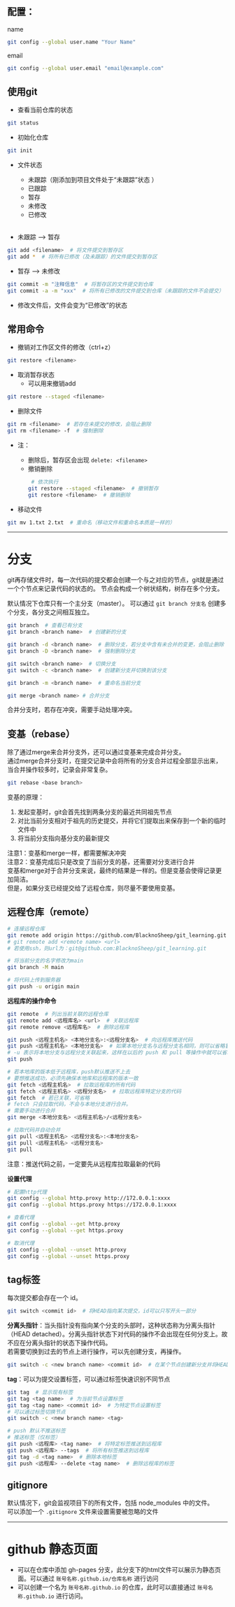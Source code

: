 ## 配置： ##  
name  
```bash
git config --global user.name "Your Name"
```

email  
```bash
git config --global user.email "email@example.com"
```

## 使用git ##
- 查看当前仓库的状态
```bash
git status
```

- 初始化仓库 
```bash
git init
```

- 文件状态
  - 未跟踪（刚添加到项目文件处于“未跟踪”状态  ）
  - 已跟踪
  - 暂存
  - 未修改
  - 已修改  
  <br>

- 未跟踪 --> 暂存  
```bash
git add <filename>  # 将文件提交到暂存区
git add *  # 将所有已修改（及未跟踪）的文件提交到暂存区
```

- 暂存 --> 未修改  
```bash
git commit -m "注释信息"  # 将暂存区的文件提交到仓库
git commit -a -m "xxx"  # 将所有已修改的文件提交到仓库（未跟踪的文件不会提交）
```

- 修改文件后，文件会变为“已修改”的状态

## 常用命令 ##
- 撤销对工作区文件的修改（ctrl+z）
```bash
git restore <filename>
```

- 取消暂存状态
  - 可以用来撤销add
```bash
git restore --staged <filename>
```

- 删除文件
```bash
git rm <filename>  # 若存在未提交的修改，会阻止删除
git rm <filename> -f  # 强制删除
```
- 注：  
  - 删除后，暂存区会出现 `delete: <filename>`
  - 撤销删除
    ```bash
     # 依次执行
    git restore --staged <filename>  # 撤销暂存
    git restore <filename>  # 撤销删除
    ```

- 移动文件
```bash
git mv 1.txt 2.txt  # 重命名（移动文件和重命名本质是一样的）
```
<hr>

# 分支
git再存储文件时，每一次代码的提交都会创建一个与之对应的节点，git就是通过一个个节点来记录代码的状态的。
节点会构成一个树状结构，树存在多个分支。

默认情况下仓库只有一个主分支（master）。
可以通过 `git branch 分支名` 创建多个分支，各分支之间相互独立。

```bash
git branch  # 查看已有分支
git branch <branch name>  # 创建新的分支

git branch -d <branch name>  # 删除分支，若分支中含有未合并的变更，会阻止删除
git branch -D <branch name>  # 强制删除分支

git switch <branch name>  # 切换分支
git switch -c <branch name>  # 创建新分支并切换到该分支

git branch -m <branch name>  # 重命名当前分支

git merge <branch name> # 合并分支
```
合并分支时，若存在冲突，需要手动处理冲突。  

## 变基（rebase）
除了通过merge来合并分支外，还可以通过变基来完成合并分支。  
通过merge合并分支时，在提交记录中会将所有的分支合并过程全部显示出来，当合并操作较多时，记录会非常复杂。  
```bash
git rebase <base branch>
```
变基的原理：
1. 发起变基时，git会首先找到两条分支的最近共同祖先节点
2. 对比当前分支相对于祖先的历史提交，并将它们提取出来保存到一个新的临时文件中
3. 将当前分支指向基分支的最新提交  

注意1：变基和merge一样，都需要解决冲突  
注意2：变基完成后只是改变了当前分支的基，还需要对分支进行合并  
变基和merge对于合并分支来说，最终的结果是一样的。但是变基会使得记录更加简洁。  
但是，如果分支已经提交给了远程仓库，则尽量不要使用变基。

## 远程仓库（remote）
```bash
# 连接远程仓库
git remote add origin https://github.com/BlacknoSheep/git_learning.git
# git remote add <remote name> <url>
# 若使用ssh，则url为：git@github.com:BlacknoSheep/git_learning.git

# 将当前分支的名字修改为main
git branch -M main

# 将代码上传到服务器
git push -u origin main
```

**远程库的操作命令**
```bash
git remote  # 列出当前关联的远程仓库
git remote add <远程库名> <url>  # 关联远程库
git remote remove <远程库名>  # 删除远程库

git push <远程主机名> <本地分支名>:<远程分支名>  # 向远程库推送代码
git push <远程主机名> <本地分支名>  # 如果本地分支名与远程分支名相同，则可以省略冒号：
# -u 表示将本地分支与远程分支关联起来，这样在以后的 push 和 pull 等操作中就可以省略远程主机名（及远程分支名）和本地分支名，即可直接使用
git push

# 若本地库的版本低于远程库，push默认推送不上去
# 要想推送成功，必须先确保本地库和远程库的版本一致
git fetch <远程主机名>  # 拉取远程库的所有代码
git fetch <远程主机名> <远程分支名>  # 拉取远程库特定分支的代码
git fetch  # 若已关联，可省略
# fetch 只会拉取代码，不会与本地分支进行合并。
# 需要手动进行合并
git merge <本地分支名> <远程主机名>/<远程分支名>

# 拉取代码并自动合并
git pull <远程主机名> <远程分支名>:<本地分支名>
git pull <远程主机名> <远程分支名>
git pull
```
注意：推送代码之前，一定要先从远程库拉取最新的代码

**设置代理**

```bash
# 配置http代理
git config --global http.proxy http://172.0.0.1:xxxx
git config --global https.proxy https://172.0.0.1:xxxx

# 查看代理
git config --global --get http.proxy
git config --global --get https.proxy

# 取消代理
git config --global --unset http.proxy
git config --global --unset https.proxy
```



## tag标签
每次提交都会存在一个 id。
```bash
git switch <commit id>  # 将HEAD指向某次提交，id可以只写开头一部分
```
**分离头指针**：当头指针没有指向某个分支的头部时，这种状态称为分离头指针（HEAD detached）。分离头指针状态下对代码的操作不会出现在任何分支上。故不应在分离头指针的状态下操作代码。  
若需要切换到过去的节点上进行操作，可以先创建分支，再操作。
```bash
git switch -c <new branch name> <commit id>  # 在某个节点创建新分支并将HEAD指向该分支
```
**tag**：可以为提交设置标签，可以通过标签快速识别不同节点
```bash
git tag  # 显示现有标签
git tag <tag name>  # 为当前节点设置标签
git tag <tag name> <commit id>  # 为特定节点设置标签
# 可以通过标签切换节点
git switch -c <new branch name> <tag>

# push 默认不推送标签
# 推送标签（仅标签）
git push <远程库> <tag name>  # 将特定标签推送到远程库
git push <远程库> --tags  # 将所有标签推送到远程库
git tag -d <tag name>  # 删除本地标签
git push <远程库> --delete <tag name>  # 删除远程库的标签
```

## gitignore
默认情况下，git会监视项目下的所有文件，包括 node_modules 中的文件。  
可以添加一个 `.gitignore` 文件来设置需要被忽略的文件

<hr>

# github 静态页面
- 可以在仓库中添加 gh-pages 分支，此分支下的html文件可以展示为静态页面。可以通过 `账号名称.github.io/仓库名称` 进行访问
- 可以创建一个名为 `账号名称.github.io` 的仓库，此时可以直接通过 `账号名称.github.io` 进行访问。
